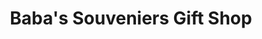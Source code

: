 ---
title: "Baba's Souveniers Gift Shop"
url: /san-juan/babas-souveniers-gift-shop/
shop: Andenken
---